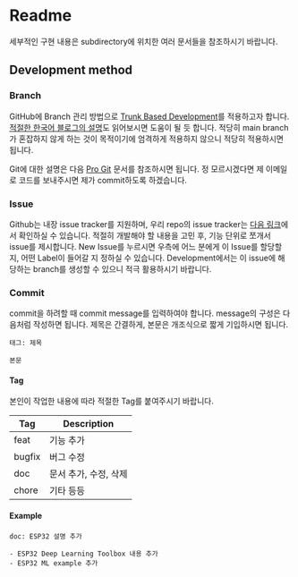 # Readme

세부적인 구현 내용은 subdirectory에 위치한 여러 문서들을 참조하시기 바랍니다.

## Development method

### Branch

GitHub에 Branch 관리 방법으로 [Trunk Based Development](https://trunkbaseddevelopment.com/)를 적용하고자 합니다. [적절한 한국어 블로그의 설명](https://tech.mfort.co.kr/blog/2022-08-05-trunk-based-development/)도 읽어보시면 도움이 될 듯 합니다. 적당히 main branch가 혼잡하지 않게 하는 것이 목적이기에 엄격하게 적용하지 않으니 적당히 적용하시면 됩니다.

Git에 대한 설명은 다음 [Pro Git](https://git-scm.com/book/ko/v2) 문서를 참조하시면 됩니다. 정 모르시겠다면 제 이메일로 코드를 보내주시면 제가 commit하도록 하겠습니다.

### Issue

Github는 내장 issue tracker를 지원하며, 우리 repo의 issue tracker는 [다음 링크](https://github.com/pinipaper/embedded-system-design/issues)에서 확인하실 수 있습니다. 적절히 개발해야 할 내용을 고민 후, 기능 단위로 쪼개서 issue를 제시합니다. New Issue를 누르시면 우측에 어느 분에게 이 Issue를 할당할 지, 어떤 Label이 들어갈 지 정하실 수 있습니다. Development에서는 이 issue에 해당하는 branch를 생성할 수 있으니 적극 활용하시기 바랍니다.

### Commit

commit을 하려할 때 commit message를 입력하여야 합니다. message의 구성은 다음처럼 작성하면 됩니다. 제목은 간결하게, 본문은 개조식으로 짧게 기입하시면 됩니다.

```
태그: 제목

본문
```

#### Tag

본인이 작업한 내용에 따라 적절한 Tag를 붙여주시기 바랍니다.

| **Tag**  | **Description** |
|---|---|
| feat | 기능 추가 |
| bugfix | 버그 수정 |
| doc | 문서 추가, 수정, 삭제 |
| chore | 기타 등등 |

#### Example

```
doc: ESP32 설명 추가

- ESP32 Deep Learning Toolbox 내용 추가
- ESP32 ML example 추가
```

